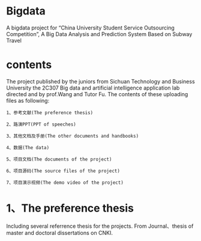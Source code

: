 # Bigdata
A bigdata project for “China University Student Service Outsourcing Competition”, A Big Data Analysis and Prediction System Based on Subway Travel

# contents
The project published by the juniors from Sichuan Technology and Business University the 2C307 Big data and artificial intelligence application lab directed and by prof.Wang and Tutor Fu.
The contents of these uploading files as following:
    
    1、参考文献(The preference thesis)
    
    2、路演PPT(PPT of speeches)
    
    3、其他文档及手册(The other documents and handbooks)
    
    4、数据(The data)
    
    5、项目文档(The documents of the project)
    
    6、项目源码(The source files of the project)

    7、项目演示视频(The demo video of the project)

# 1、The preference thesis
Including several referrence thesis for the projects. From Journal、thesis of master and doctoral dissertations on CNKI.

